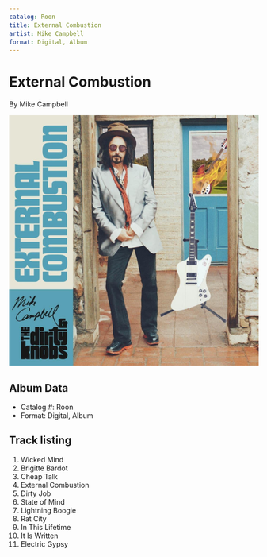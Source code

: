 ```yaml
---
catalog: Roon
title: External Combustion
artist: Mike Campbell
format: Digital, Album
---
```


# External Combustion

By Mike Campbell

![](../../assets/albumcovers/Mike_Campbell-External_Combustion.png)

## Album Data

- Catalog #: Roon
- Format: Digital, Album


## Track listing


1. Wicked Mind
2. Brigitte Bardot
3. Cheap Talk
4. External Combustion
5. Dirty Job
6. State of Mind
7. Lightning Boogie
8. Rat City
9. In This Lifetime
10. It Is Written
11. Electric Gypsy

